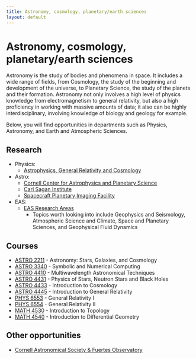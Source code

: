 ```yaml
---
title: Astronomy, cosmology, planetary/earth sciences
layout: default
---
```

<link rel="stylesheet" href="/main.css">

# Astronomy, cosmology, planetary/earth sciences

Astronomy is the study of bodies and phenomena in space. It includes a wide range of fields, from Cosmology, the study of the beginning and development of the universe, to Planetary Science, the study of the planets and their formation. Astronomy not only involves a high level of physics knowledge from electromagnetism to general relativity, but also a high proficiency in working with massive amounts of data; it also can be highly interdisciplinary, involving knowledge of biology and geology for example. 

Below, you will find opportunities in departments such as Physics, Astronomy, and Earth and Atmospheric Sciences.

## Research
- Physics:
  - [Astrophysics, General Relativity and Cosmology](https://physics.cornell.edu/research/astrophysics-general-relativity-and-cosmology)
- Astro:
  - [Cornell Center for Astrophysics and Planetary Science](https://research.astro.cornell.edu/)
  - [Carl Sagan Institute](https://carlsaganinstitute.cornell.edu/)
  - [Spacecraft Planetary Imaging Facility](https://cornellspif.com/)
- EAS:
  - [EAS Research Areas](https://www.eas.cornell.edu/eas/research/research-areas)
    - Topics worth looking into include Geophysics and Seismology, Atmospheric Science and Climate, Space and Planetary Sciences, and Geophysical Fluid Dynamics

## Courses
- [ASTRO 2211](/classes/astro/ASTRO2211.html) - Astronomy: Stars, Galaxies, and Cosmology
- [ASTRO 3340](/classes/astro/ASTRO3340.html) - Symbolic and Numerical Computing
- [ASTRO 4410](/classes/astro/ASTRO4410.html) - Multiwavelength Astronomical Techniques
- [ASTRO 4431](/classes/astro/ASTRO4431.html) - Physics of Stars, Neutron Stars and Black Holes
- [ASTRO 4433](/classes/phys/PHYS4433.html) - Introduction to Cosmology
- [ASTRO 4445](/classes/phys/PHYS4445.html) - Introduction to General Relativity
- [PHYS 6553](https://classes.cornell.edu/browse/roster/FA22/class/PHYS/6553) - General Relativity I
- [PHYS 6554](https://classes.cornell.edu/browse/roster/SP23/class/PHYS/6554) - General Relativity II
- [MATH 4530](/classes/math/MATH4530.html) - Introduction to Topology
- [MATH 4540](/classes/math/MATH4540.html) - Introduction to Differential Geometry

## Other opportunities
- [Cornell Astronomical Society & Fuertes Observatory](https://www.cornellastrosociety.org/)
